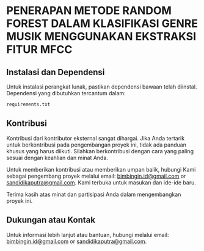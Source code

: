 # PENERAPAN METODE RANDOM FOREST DALAM KLASIFIKASI GENRE MUSIK MENGGUNAKAN EKSTRAKSI FITUR MFCC

## Instalasi dan Dependensi

Untuk instalasi perangkat lunak, pastikan dependensi bawaan telah diinstal. Dependensi yang dibutuhkan tercantum dalam:

```bash
requirements.txt
```

## Kontribusi

Kontribusi dari kontributor eksternal sangat dihargai. Jika Anda tertarik untuk berkontribusi pada pengembangan proyek ini, tidak ada panduan khusus yang harus diikuti. Silahkan berkontribusi dengan cara yang paling sesuai dengan keahlian dan minat Anda.

Untuk memberikan kontribusi atau memberikan umpan balik, hubungi Kami sebagai pengembang proyek melalui email: bimbingin.id@gmail.com or sandidikaputra@gmail.com. Kami terbuka untuk masukan dan ide-ide baru.

Terima kasih atas minat dan partisipasi Anda dalam mengembangkan proyek ini.

## Dukungan atau Kontak

Untuk informasi lebih lanjut atau bantuan, hubungi melalui email: bimbingin.id@gmail.com or sandidikaputra@gmail.com.